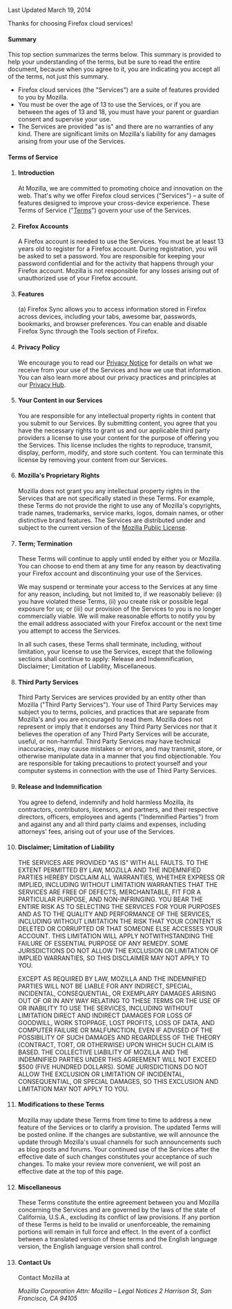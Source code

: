 Last Updated March 19, 2014

Thanks for choosing Firefox cloud services!

#### Summary

This top section summarizes the terms below. This summary is provided to help your understanding of the terms, but be sure to read the entire document, because when you agree to it, you are indicating you accept all of the terms, not just this summary.

- Firefox cloud services (the "Services") are a suite of features provided to you by Mozilla. 
- You must be over the age of 13 to use the Services, or if you are between the ages of 13 and 18, you must have your parent or guardian consent and supervise your use.
- The Services are provided "as is" and there are no warranties of any kind. There are significant limits on Mozilla's liability for any damages arising from your use of the Services.

#### Terms of Service

1. #### Introduction

    At Mozilla, we are committed to promoting choice and innovation on the web. That's why we offer Firefox cloud services ("Services") – a suite of features designed to improve your cross-device experience.  These Terms of Service ("<u>Terms</u>") govern your use of the Services.

2. #### Firefox Accounts

    A Firefox account is needed to use the Services. You must be at least 13 years old to register for a Firefox account. During registration, you will be asked to set a password. You are responsible for keeping your password confidential and for the activity that happens through your Firefox account. Mozilla is not responsible for any losses arising out of unauthorized use of your Firefox account.

3. #### Features

    (a) Firefox Sync allows you to access information stored in Firefox across devices, including your tabs, awesome bar, passwords, bookmarks, and browser preferences. You can enable and disable Firefox Sync through the Tools section of Firefox.

4. #### Privacy Policy

    We encourage you to read our [Privacy Notice](/legal/privacy) for details on what we receive from your use of the Services and how we use that information. You can also learn more about our privacy practices and principles at our <a href="http://www.mozilla.org/privacy/" target="_blank">Privacy Hub</a>.  
    

5. #### Your Content in our Services

    You are responsible for any intellectual property rights in content that you submit to our Services. By submitting content, you agree that you have the necessary rights to grant us and our applicable third party providers a license to use your content for the purpose of offering you the Services. This license includes the rights to reproduce, transmit, display, perform, modify, and store such content. You can terminate this license by removing your content from our Services.

6. #### Mozilla's Proprietary Rights

    Mozilla does not grant you any intellectual property rights in the Services that are not specifically stated in these Terms. For example, these Terms do not provide the right to use any of Mozilla's copyrights, trade names, trademarks, service marks, logos, domain names, or other distinctive brand features. The Services are distributed under and subject to the current version of the <a href="http://www.mozilla.org/MPL/" target="_blank">Mozilla Public License</a>.

7. #### Term; Termination

    These Terms will continue to apply until ended by either you or Mozilla. You can choose to end them at any time for any reason by deactivating your Firefox account and discontinuing your use of the Services.

    We may suspend or terminate your access to the Services at any time for any reason, including, but not limited to, if we reasonably believe: (i) you have violated these Terms, (ii) you create risk or possible legal exposure for us; or (iii) our provision of the Services to you is no longer commercially viable. We will make reasonable efforts to notify you by the email address associated with your Firefox account or the next time you attempt to access the Services.

    In all such cases, these Terms shall terminate, including, without limitation, your license to use the Services, except that the following sections shall continue to apply: Release and Indemnification, Disclaimer; Limitation of Liability, Miscellaneous.

8. #### Third Party Services

    Third Party Services are services provided by an entity other than Mozilla ("Third Party Services"). Your use of Third Party Services may subject you to terms, policies, and practices that are separate from Mozilla's and you are encouraged to read them. Mozilla does not represent or imply that it endorses any Third Party Services nor that it believes the operation of any Third Party Services will be accurate, useful, or non-harmful. Third Party Services may have technical inaccuracies, may cause mistakes or errors, and may transmit, store, or otherwise manipulate data in a manner that you find objectionable. You are responsible for taking precautions to protect yourself and your computer systems in connection with the use of Third Party Services.

9. #### Release and Indemnification

    You agree to defend, indemnify and hold harmless Mozilla, its contractors, contributors, licensors, and partners, and their respective directors, officers, employees and agents ("Indemnified Parties") from and against any and all third party claims and expenses, including attorneys' fees, arising out of your use of the Services.

10. #### Disclaimer; Limitation of Liability

    THE SERVICES ARE PROVIDED "AS IS" WITH ALL FAULTS. TO THE EXTENT PERMITTED BY LAW, MOZILLA AND THE INDEMNIFIED PARTIES HEREBY DISCLAIM ALL WARRANTIES, WHETHER EXPRESS OR IMPLIED, INCLUDING WITHOUT LIMITATION WARRANTIES THAT THE SERVICES ARE FREE OF DEFECTS, MERCHANTABLE, FIT FOR A PARTICULAR PURPOSE, AND NON-INFRINGING. YOU BEAR THE ENTIRE RISK AS TO SELECTING THE SERVICES FOR YOUR PURPOSES AND AS TO THE QUALITY AND PERFORMANCE OF THE SERVICES, INCLUDING WITHOUT LIMITATION THE RISK THAT YOUR CONTENT IS DELETED OR CORRUPTED OR THAT SOMEONE ELSE ACCESSES YOUR ACCOUNT. THIS LIMITATION WILL APPLY NOTWITHSTANDING THE FAILURE OF ESSENTIAL PURPOSE OF ANY REMEDY. SOME JURISDICTIONS DO NOT ALLOW THE EXCLUSION OR LIMITATION OF IMPLIED WARRANTIES, SO THIS DISCLAIMER MAY NOT APPLY TO YOU.

    EXCEPT AS REQUIRED BY LAW, MOZILLA AND THE INDEMNIFIED PARTIES WILL NOT BE LIABLE FOR ANY INDIRECT, SPECIAL, INCIDENTAL, CONSEQUENTIAL, OR EXEMPLARY DAMAGES ARISING OUT OF OR IN ANY WAY RELATING TO THESE TERMS OR THE USE OF OR INABILITY TO USE THE SERVICES, INCLUDING WITHOUT LIMITATION DIRECT AND INDIRECT DAMAGES FOR LOSS OF GOODWILL, WORK STOPPAGE, LOST PROFITS, LOSS OF DATA, AND COMPUTER FAILURE OR MALFUNCTION, EVEN IF ADVISED OF THE POSSIBILITY OF SUCH DAMAGES AND REGARDLESS OF THE THEORY (CONTRACT, TORT, OR OTHERWISE) UPON WHICH SUCH CLAIM IS BASED. THE COLLECTIVE LIABILITY OF MOZILLA AND THE INDEMNIFIED PARTIES UNDER THIS AGREEMENT WILL NOT EXCEED $500 (FIVE HUNDRED DOLLARS). SOME JURISDICTIONS DO NOT ALLOW THE EXCLUSION OR LIMITATION OF INCIDENTAL, CONSEQUENTIAL, OR SPECIAL DAMAGES, SO THIS EXCLUSION AND LIMITATION MAY NOT APPLY TO YOU.

11. #### Modifications to these Terms

    Mozilla may update these Terms from time to time to address a new feature of the Services or to clarify a provision. The updated Terms will be posted online. If the changes are substantive, we will announce the update through Mozilla's usual channels for such announcements such as blog posts and forums. Your continued use of the Services after the effective date of such changes constitutes your acceptance of such changes. To make your review more convenient, we will post an effective date at the top of this page.

12. #### Miscellaneous

    These Terms constitute the entire agreement between you and Mozilla concerning the Services and are governed by the laws of the state of California, U.S.A., excluding its conflict of law provisions. If any portion of these Terms is held to be invalid or unenforceable, the remaining portions will remain in full force and effect. In the event of a conflict between a translated version of these terms and the English language version, the English language version shall control.

13. #### Contact Us

    Contact Mozilla at

    <address>
      Mozilla Corporation 
      Attn: Mozilla – Legal Notices 
      2 Harrison St, 
      San Francisco, CA 94105
    </address>
